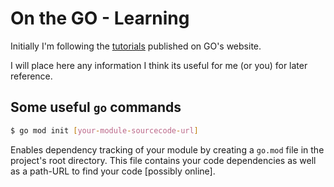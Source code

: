 # On the GO - Learning

Initially I'm following the [tutorials](https://go.dev/learn/) published on GO's website.

I will place here any information I think its useful for me (or you) for later reference.

## Some useful `go` commands

```sh
$ go mod init [your-module-sourcecode-url]
```

Enables dependency tracking of your module by creating a `go.mod` file in the project's root directory.
This file contains your code dependencies as well as a path-URL to find your code [possibly online].
